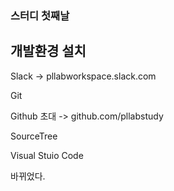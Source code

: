﻿### 스터디 첫째날

## 개발환경 설치

Slack -> pllabworkspace.slack.com 

Git

Github 초대 -> github.com/pllabstudy

SourceTree 

Visual Stuio Code

바뀌었다.
